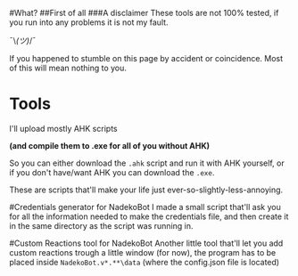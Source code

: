 #What?
##First of all
###A disclaimer
These tools are not 100% tested, if you run into any problems it is not my fault.

¯\\_(ツ)_/¯

If you happened to stumble on this page by accident or coincidence. 
Most of this will mean nothing to you.

# Tools
I'll upload mostly AHK scripts 

**(and compile them to .exe for all of you without AHK)**

So you can either download the `.ahk` script and run it with AHK yourself, or if you don't have/want AHK you can download the `.exe`.

These are scripts that'll make your life just ever-so-slightly-less-annoying.

#Credentials generator for NadekoBot
I made a small script that'll ask you for all the information needed to make the credentials file, and then create it in the same directory as the script was running in.

#Custom Reactions tool for NadekoBot
Another little tool that'll let you add custom reactions trough a little window (for now), the program has to be placed inside `NadekoBot.v*.**\data` (where the config.json file is located)